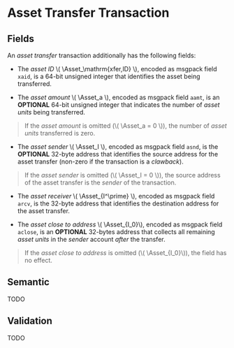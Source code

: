 $$
\newcommand \Asset {\mathrm{Asa}}
$$

# Asset Transfer Transaction

## Fields

An _asset transfer_ transaction additionally has the following fields:

- The _asset ID_ \\( \Asset_\mathrm{xfer,ID} \\), encoded as msgpack field `xaid`,
is a 64-bit unsigned integer that identifies the asset being transferred.

- The _asset amount_ \\( \Asset_a \\), encoded as msgpack field `aamt`, is an **OPTIONAL**
64-bit unsigned integer that indicates the number of _asset units_ being transferred.

> If the _asset amount_ is omitted (\\( \Asset_a = 0 \\)), the number of _asset units_
> transferred is zero.

- The _asset sender_ \\( \Asset_I \\), encoded as msgpack field `asnd`, is the **OPTIONAL**
32-byte address that identifies the source address for the asset transfer (non-zero
if the transaction is a _clawback_).

> If the _asset sender_ is omitted (\\( \Asset_I = 0 \\)), the source address of
> the asset transfer is the _sender_ of the transaction.

- The _asset receiver_ \\( \Asset_{I^\prime} \\), encoded as msgpack field `arcv`,
is the 32-byte address that identifies the destination address for the asset transfer.

- The _asset close to address_ \\( \Asset_{I_0}\\), encoded as msgpack field `aclose`,
is an **OPTIONAL** 32-bytes address that collects all remaining _asset units_ in
the _sender_ account _after_ the transfer.

> If the _asset close to address_ is omitted (\\( \Asset_{I_0}\\)), the field has
> no effect.

## Semantic

TODO

## Validation

TODO